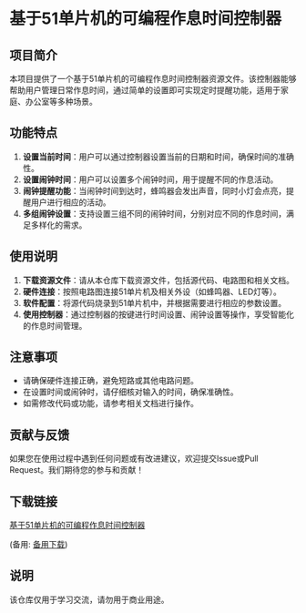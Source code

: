 # 基于51单片机的可编程作息时间控制器

## 项目简介

本项目提供了一个基于51单片机的可编程作息时间控制器资源文件。该控制器能够帮助用户管理日常作息时间，通过简单的设置即可实现定时提醒功能，适用于家庭、办公室等多种场景。

## 功能特点

1. **设置当前时间**：用户可以通过控制器设置当前的日期和时间，确保时间的准确性。
2. **设置闹钟时间**：用户可以设置多个闹钟时间，用于提醒不同的作息活动。
3. **闹钟提醒功能**：当闹钟时间到达时，蜂鸣器会发出声音，同时小灯会点亮，提醒用户进行相应的活动。
4. **多组闹钟设置**：支持设置三组不同的闹钟时间，分别对应不同的作息时间，满足多样化的需求。

## 使用说明

1. **下载资源文件**：请从本仓库下载资源文件，包括源代码、电路图和相关文档。
2. **硬件连接**：按照电路图连接51单片机及相关外设（如蜂鸣器、LED灯等）。
3. **软件配置**：将源代码烧录到51单片机中，并根据需要进行相应的参数设置。
4. **使用控制器**：通过控制器的按键进行时间设置、闹钟设置等操作，享受智能化的作息时间管理。

## 注意事项

- 请确保硬件连接正确，避免短路或其他电路问题。
- 在设置时间或闹钟时，请仔细核对输入的时间，确保准确性。
- 如需修改代码或功能，请参考相关文档进行操作。

## 贡献与反馈

如果您在使用过程中遇到任何问题或有改进建议，欢迎提交Issue或Pull Request。我们期待您的参与和贡献！

## 下载链接
[基于51单片机的可编程作息时间控制器](https://pan.quark.cn/s/ed1d609b0da2) 

(备用: [备用下载](https://pan.baidu.com/s/1BXkUcvPYPok_7Y1EZICAJA?pwd=1234))

## 说明

该仓库仅用于学习交流，请勿用于商业用途。
